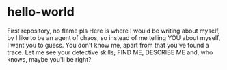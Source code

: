# hello-world
First repository, no flame pls
Here is where I would be writing about myself, by I like to be an agent of chaos, so instead of me telling YOU about myself, I want you to guess. You don't know me, apart from that you've found a trace. Let me see your detective skills; FIND ME, DESCRIBE ME and, who knows, maybe you'll be right?
